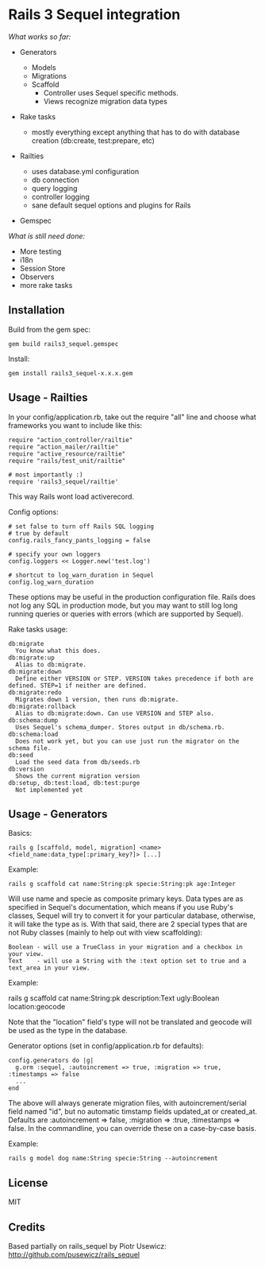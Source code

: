 Rails 3 Sequel integration
==========================

*What works so far:*

+ Generators
  - Models
  - Migrations
  - Scaffold
    - Controller uses Sequel specific methods.
    - Views recognize migration data types

+ Rake tasks
  - mostly everything except anything that has to do with database creation (db:create, test:prepare, etc)

+ Railties
  - uses database.yml configuration
  - db connection
  - query logging
  - controller logging
  - sane default sequel options and plugins for Rails

+ Gemspec

*What is still need done:*

+ More testing
+ i18n
+ Session Store
+ Observers
+ more rake tasks

Installation
------------

Build from the gem spec:

    gem build rails3_sequel.gemspec

Install:

    gem install rails3_sequel-x.x.x.gem

Usage - Railties
----------------

In your config/application.rb, take out the require "all" line and choose what frameworks you want to include like this:

    require "action_controller/railtie"
    require "action_mailer/railtie"
    require "active_resource/railtie"
    require "rails/test_unit/railtie"

    # most importantly :)
    require 'rails3_sequel/railtie'

This way Rails wont load activerecord.

Config options:

    # set false to turn off Rails SQL logging
    # true by default
    config.rails_fancy_pants_logging = false

    # specify your own loggers
    config.loggers << Logger.new('test.log')

    # shortcut to log_warn_duration in Sequel
    config.log_warn_duration

These options may be useful in the production configuration file. Rails does not log any SQL in production mode, but you may want to still log long running queries or queries with errors (which are supported by Sequel).

Rake tasks usage:

    db:migrate
      You know what this does.
    db:migrate:up
      Alias to db:migrate.
    db:migrate:down
      Define either VERSION or STEP. VERSION takes precedence if both are defined. STEP=1 if neither are defined.
    db:migrate:redo
      Migrates down 1 version, then runs db:migrate.
    db:migrate:rollback
      Alias to db:migrate:down. Can use VERSION and STEP also.
    db:schema:dump
      Uses Sequel's schema_dumper. Stores output in db/schema.rb.
    db:schema:load
      Does not work yet, but you can use just run the migrator on the schema file.
    db:seed
      Load the seed data from db/seeds.rb
    db:version
      Shows the current migration version
    db:setup, db:test:load, db:test:purge
      Not implemented yet


Usage - Generators
------------------

Basics:

    rails g [scaffold, model, migration] <name> <field_name:data_type[:primary_key?]> [...]

Example:

    rails g scaffold cat name:String:pk specie:String:pk age:Integer

Will use name and specie as composite primary keys. Data types are as specified in Sequel's documentation, which means if you use Ruby's classes, Sequel will try to convert it for your particular database, otherwise, it will take the type as is. With that said, there are 2 special types that are not Ruby classes (mainly to help out with view scaffolding):
    
    Boolean - will use a TrueClass in your migration and a checkbox in your view.
    Text    - will use a String with the :text option set to true and a text_area in your view.

Example:

   rails g scaffold cat name:String:pk description:Text ugly:Boolean location:geocode

Note that the "location" field's type will not be translated and geocode will be used as the type in the database.


Generator options (set in config/application.rb for defaults):

    config.generators do |g|
      g.orm :sequel, :autoincrement => true, :migration => true, :timestamps => false
      ...
    end

The above will always generate migration files, with autoincrement/serial field named "id", but no automatic timstamp fields updated_at or created_at. Defaults are :autoincrement => false, :migration => :true, :timestamps => false. In the commandline, you can override these on a case-by-case basis.

Example:
    
    rails g model dog name:String specie:String --autoincrement

License
-------

MIT

Credits
-------

Based partially on rails_sequel by Piotr Usewicz: http://github.com/pusewicz/rails_sequel
